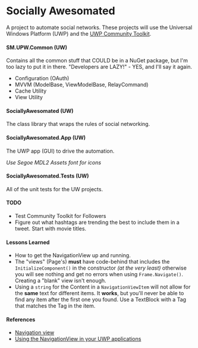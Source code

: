 # Socially Awesomated
A project to automate social networks.  These projects will use the Universal Windows Platform (UWP)
and the [UWP Community Toolkit](https://github.com/Microsoft/UWPCommunityToolkit").

#### SM.UPW.Common (UW)
Contains all the common stuff that COULD be in a NuGet package, but I'm too lazy to put it in there.  "Developers are LAZY!" - YES, and I'll say it again.
* Configuration (OAuth)
* MVVM (ModelBase, ViewModelBase, RelayCommand)
* Cache Utility
* View Utility

#### SociallyAwesomated (UW)
The class library that wraps the rules of social networking.

#### SociallyAwesomated.App (UW)
The UWP app (GUI) to drive the automation.

*Use Segoe MDL2 Assets font for icons*

#### SociallyAwesomated.Tests (UW)
All of the unit tests for the UW projects.

#### TODO
* Test Community Toolkit for Followers
* Figure out what hashtags are trending the best to include them in a tweet.  Start with movie titles.

#### Lessons Learned

* How to get the NavigationView up and running.
* The "views" (Page's) **must** have code-behind that includes the `InitializeComponent()` in the constructor *(at the very least)* otherwise you will see nothing and get no errors when using `Frame.Navigate()`.
Creating a "blank" view isn't enough.
* Using a `string` for the Content in a `NavigationViewItem` will not allow for the **same** text for different items.
It **works**, but you'll never be able to find any item after the first one you found.
Use a TextBlock with a Tag that matches the Tag in the item.

#### References
* [Navigation view](https://docs.microsoft.com/en-us/windows/uwp/design/controls-and-patterns/navigationview)
* [Using the NavigationView in your UWP applications](https://blogs.msdn.microsoft.com/appconsult/2018/05/06/using-the-navigationview-in-your-uwp-applications/)
